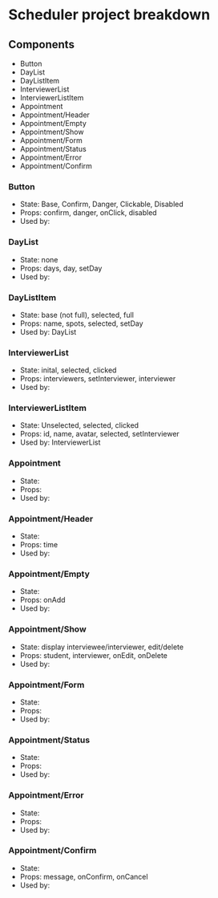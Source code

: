 # Scheduler project breakdown

## Components

- Button
- DayList
- DayListItem
- InterviewerList
- InterviewerListItem
- Appointment
- Appointment/Header
- Appointment/Empty
- Appointment/Show
- Appointment/Form
- Appointment/Status
- Appointment/Error
- Appointment/Confirm

### Button

- State: Base, Confirm, Danger, Clickable, Disabled
- Props: confirm, danger, onClick, disabled
- Used by:

### DayList

- State: none
- Props: days, day, setDay
- Used by:

### DayListItem

- State: base (not full), selected, full
- Props: name, spots, selected, setDay
- Used by: DayList

### InterviewerList

- State: inital, selected, clicked
- Props: interviewers, setInterviewer, interviewer
- Used by:

### InterviewerListItem

- State: Unselected, selected, clicked
- Props: id, name, avatar, selected, setInterviewer
- Used by: InterviewerList

### Appointment

- State:
- Props:
- Used by:

### Appointment/Header

- State:
- Props: time
- Used by:

### Appointment/Empty

- State:
- Props: onAdd
- Used by:

### Appointment/Show

- State: display interviewee/interviewer, edit/delete
- Props: student, interviewer, onEdit, onDelete
- Used by:

### Appointment/Form

- State:
- Props:
- Used by:

### Appointment/Status

- State:
- Props:
- Used by:

### Appointment/Error

- State:
- Props:
- Used by:

### Appointment/Confirm

- State:
- Props: message, onConfirm, onCancel
- Used by: